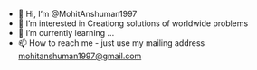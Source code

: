 - 👋 Hi, I’m @MohitAnshuman1997
- 👀 I’m interested in Creationg solutions of worldwide problems
- 🌱 I’m currently learning ...
- 📫 How to reach me - just use my mailing address mohitanshuman1997@gmail.com

<!---
MohitAnshuman1997/MohitAnshuman1997 is a ✨ special ✨ repository because its `README.md` (this file) appears on your GitHub profile.
You can click the Preview link to take a look at your changes.
--->

